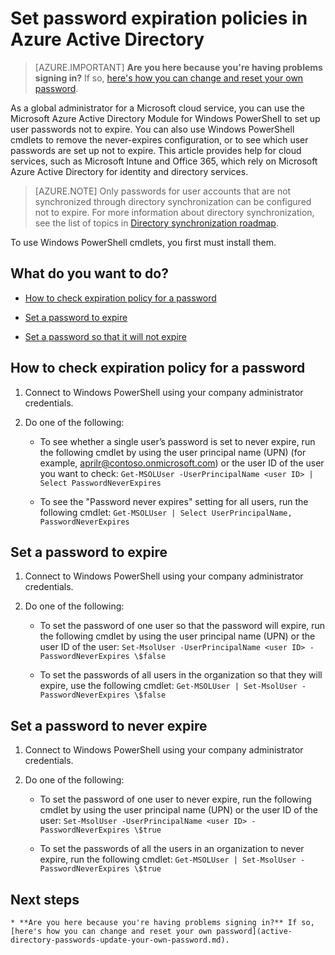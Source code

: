<properties
	pageTitle="Set password expiration policies in Azure Active Directory | Microsoft Azure"
	description="Learn how to check expiration policies and change user password expiration either singly or in bulk for Azure Active directory passwords"
	services="active-directory"
	documentationCenter=""
	authors="curtand"
	manager="femila"
	editor=""/>

<tags
	ms.service="active-directory"
	ms.workload="identity"
	ms.tgt_pltfrm="na"
	ms.devlang="na"
	ms.topic="article"
	ms.date="07/12/2016"
	ms.author="curtand"/>


# Set password expiration policies in Azure Active Directory

> [AZURE.IMPORTANT] **Are you here because you're having problems signing in?** If so, [here's how you can change and reset your own password](active-directory-passwords-update-your-own-password.md).

As a global administrator for a Microsoft cloud service, you can use the Microsoft Azure Active Directory Module for Windows PowerShell to set up user passwords not to expire. You can also use Windows PowerShell cmdlets to remove the never-expires configuration, or to see which user passwords are set up not to expire. This article provides help for cloud services, such as Microsoft Intune and Office 365, which rely on Microsoft Azure Active Directory for identity and directory services.

  > [AZURE.NOTE] Only passwords for user accounts that are not synchronized through directory synchronization can be configured not to expire. For more information about directory synchronization, see the list of topics in [Directory synchronization roadmap](https://msdn.microsoft.com/library/azure/hh967642.aspx).

To use Windows PowerShell cmdlets, you first must install them.

## What do you want to do?

- [How to check expiration policy for a password](#how-to-check-expiration-policy-for-a-password)

- [Set a password to expire](#set-a-password-to-expire)

- [Set a password so that it will not expire](#set-a-password-to-never-expire)

## How to check expiration policy for a password

1.  Connect to Windows PowerShell using your company administrator credentials.

2.  Do one of the following:

	- To see whether a single user’s password is set to never expire, run the following cmdlet by using the user principal name (UPN) (for example, aprilr@contoso.onmicrosoft.com) or the user ID of the user you want to check: `Get-MSOLUser -UserPrincipalName <user ID> | Select PasswordNeverExpires`

	- To see the "Password never expires" setting for all users, run the following cmdlet: `Get-MSOLUser | Select UserPrincipalName, PasswordNeverExpires`

## Set a password to expire

1.  Connect to Windows PowerShell using your company administrator credentials.

2.  Do one of the following:

	- To set the password of one user so that the password will expire, run the following cmdlet by using the user principal name (UPN) or the user ID of the user: `Set-MsolUser -UserPrincipalName <user ID> -PasswordNeverExpires \$false`

	- To set the passwords of all users in the organization so that they will expire, use the following cmdlet: `Get-MSOLUser | Set-MsolUser -PasswordNeverExpires \$false`

## Set a password to never expire

1. Connect to Windows PowerShell using your company administrator credentials.

2.  Do one of the following:

	- To set the password of one user to never expire, run the following cmdlet by using the user principal name (UPN) or the user ID of the user: `Set-MsolUser -UserPrincipalName <user ID> -PasswordNeverExpires \$true`

	- To set the passwords of all the users in an organization to never expire, run the following cmdlet: `Get-MSOLUser | Set-MsolUser -PasswordNeverExpires \$true`

## Next steps

	* **Are you here because you're having problems signing in?** If so, [here's how you can change and reset your own password](active-directory-passwords-update-your-own-password.md).
